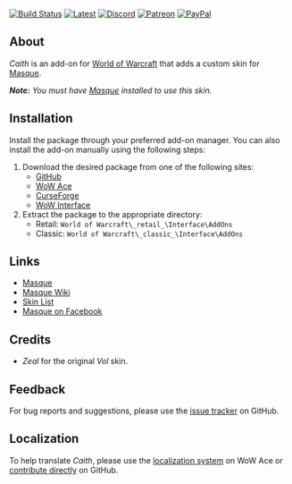 [![Build Status][Badge-Travis]][Travis]
[![Latest][Badge-Latest]][Latest]
[![Discord][Badge-Discord]][Discord]
[![Patreon][Badge-Patreon]][Patreon]
[![PayPal][Badge-PayPal]][PayPal]

## About

_Caith_ is an add-on for [World of Warcraft] that adds a custom skin for [Masque].

_**Note:** You must have [Masque] installed to use this skin._

## Installation

Install the package through your preferred add-on manager. You can also install the add-on manually using the following steps:

1. Download the desired package from one of the following sites:
    - [GitHub]
    - [WoW Ace]
    - [CurseForge]
    - [WoW Interface]
2. Extract the package to the appropriate directory:
    - Retail: `World of Warcraft\_retail_\Interface\AddOns`
    - Classic: `World of Warcraft\_classic_\Interface\AddOns`

## Links

- [Masque]
- [Masque Wiki]
- [Skin List]
- [Masque on Facebook]

## Credits

- _Zeal_ for the original _Vol_ skin.

## Feedback

For bug reports and suggestions, please use the [issue tracker] on GitHub.

## Localization

To help translate _Caith_, please use the [localization system] on WoW Ace or [contribute directly] on GitHub.

[Links]: #

[Masque]: https://github.com/StormFX/Masque (Download Masque)
[World of Warcraft]: https://worldofwarcraft.com (World of Warcraft)

[GitHub]: https://github.com/StormFX/Masque_Caith (Download from GitHub)
[WoW Ace]: https://www.wowace.com/projects/masque-caith (Download from WoW Ace)
[CurseForge]: https://www.curseforge.com/wow/addons/masque-caith (Download from CurseForge)
[WoW Interface]: https://www.wowinterface.com/downloads/info8869 (Download from WoW Interface)

[Masque Wiki]: https://github.com/StormFX/Masque/wiki (Masque Wiki)
[Skin List]: https://github.com/StormFX/Masque/wiki/Skin-List (Masque Skin List)
[Masque on Facebook]: https://www.facebook.com/masqueui (Masque on Facebook)

[Issue Tracker]: https://github.com/StormFX/Masque_Caith/issues (Report an Issue)
[Localization System]: https://www.wowace.com/projects/masque-caith/localization (Translate on WoW Ace)
[Contribute Directly]: https://github.com/StormFX/Masque_Caith (Translate on GitHub)

[Travis]: https://travis-ci.org/StormFX/Masque_Caith (Latest Build)
[Latest]: https://github.com/StormFX/Masque_Caith/releases (Latest Release)
[Discord]: https://discord.gg/DDVqkd6 (Discord)
[Patreon]: https://www.patreon.com/stormfx (Donate via Patreon)
[PayPal]: https://www.paypal.com/cgi-bin/webscr?cmd=_s-xclick&hosted_button_id=EELAK9TC4W4KQ (Donate via PayPal)

[Images]: #

[Badge-Travis]: https://img.shields.io/travis/StormFX/Masque_Caith/master.svg?label=Build&style=flat-square
[Badge-Latest]: https://img.shields.io/github/v/release/StormFX/Masque_Caith?include_prereleases&label=Latest&style=flat-square
[Badge-Discord]: https://img.shields.io/badge/Discord-StormFX-7289da.svg?style=flat-square
[Badge-Patreon]: https://img.shields.io/badge/Patreon-Donate-f96854.svg?style=flat-square
[Badge-PayPal]: https://img.shields.io/badge/PayPal-Donate-009CDE.svg?style=flat-square
